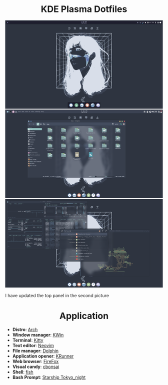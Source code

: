 <div align="center"> 
  
# KDE Plasma Dotfiles 
</div>

![riceSS](home.png)
![riceSS](home-dolphin.png)
![riceSS](home-applications.png)

I have updated the top panel in the second picture




<div align="center">

# Application

</div>

-   **Distro**: [Arch](https://archlinux.org)
-   **Window manager**: [KWin](https://github.com/KDE/kwin)
-   **Terminal**: [Kitty](https://github.com/kovidgoyal/kitty)
-   **Text editor**: [Neovim](https://github.com/neovim/neovim)
-   **File manager**: [Dolphin](https://github.com/KDE/dolphin)
-   **Application opener**: [KRunner](https://wiki.archlinux.org/title/KRunner)
-   **Web browser**: [FireFox](https://www.mozilla.org/en-US/firefox/windows/)
-   **Visual candy**: [cbonsai](https://github.com/hortinstein/cbonsai)
-   **Shell**: [fish](https://github.com/fish-shell/fish-shell)
-   **Bash Prompt**: [Starship Tokyo_night](https://starship.rs/)
